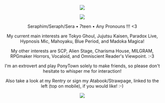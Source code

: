 <p align="center">
<img src="https://i.imgur.com/DASQRkz.gif"/>
</p>
<p align="center">
<img src="https://gifs.crd.co/assets/images/gallery03/79681ceb.gif?v=ef433a6f"/>
</p>
<p align="center">
Seraphim/Seraph/Sera • 7teen • Any Pronouns !!! <3
</p>
<p align="center">
My current main interests are Tokyo Ghoul, Jujutsu Kaisen, Paradox Live, Hypnosis Mic, Mahoyaku, Blue Period, and Madoka Magica!
</p>
<p align="center">
My other interests are SCP, Alien Stage, Charisma House, MILGRAM, RPGmaker Horrors, Vocaloid, and Omniscient Reader's Viewpoint. :-3
</p>
<p align="center">
I'm an extrovert and play PonyTown solely to make friends, so please don't hesitate to whisper me for interaction!
</p>
<p align="center">
Also take a look at my Rentry or sign my Atabook/Strawpage, linked to the left (top on mobile), if you would like! :-)
</p>
    <p align="center">
<img src="https://i.imgur.com/OxC0ua6.png"/>
</p>
